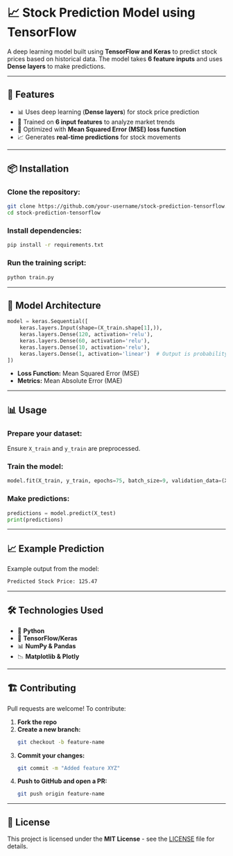 # 📈 Stock Prediction Model using TensorFlow

A deep learning model built using **TensorFlow and Keras** to predict stock prices based on historical data. The model takes **6 feature inputs** and uses **Dense layers** to make predictions.

---

## 🚀 Features  
- 📊 Uses deep learning (**Dense layers**) for stock price prediction  
- 🔢 Trained on **6 input features** to analyze market trends  
- 🎯 Optimized with **Mean Squared Error (MSE) loss function**  
- 📈 Generates **real-time predictions** for stock movements  

---

## 📦 Installation  

### Clone the repository:  
```bash
git clone https://github.com/your-username/stock-prediction-tensorflow.git
cd stock-prediction-tensorflow
```

### Install dependencies:  
```bash
pip install -r requirements.txt
```

### Run the training script:  
```bash
python train.py
```

---

## 🔧 Model Architecture  

```python
model = keras.Sequential([
    keras.layers.Input(shape=(X_train.shape[1],)),
    keras.layers.Dense(120, activation='relu'),
    keras.layers.Dense(60, activation='relu'),
    keras.layers.Dense(10, activation='relu'),
    keras.layers.Dense(1, activation='linear')  # Output is probability of price going UP
])
```

- **Loss Function:** Mean Squared Error (MSE)  
- **Metrics:** Mean Absolute Error (MAE)  

---

## 📊 Usage  

### Prepare your dataset:  
Ensure `X_train` and `y_train` are preprocessed.  

### Train the model:  
```python
model.fit(X_train, y_train, epochs=75, batch_size=9, validation_data=(X_val, y_val))
```

### Make predictions:  
```python
predictions = model.predict(X_test)
print(predictions)
```

---

## 📈 Example Prediction  
Example output from the model:  
```bash
Predicted Stock Price: 125.47
```

---

## 🛠 Technologies Used  
- 🐍 **Python**  
- 🤖 **TensorFlow/Keras**  
- 📊 **NumPy & Pandas**  
- 📉 **Matplotlib & Plotly**  

---

## 🏗 Contributing  
Pull requests are welcome! To contribute:  

1. **Fork the repo**  
2. **Create a new branch:**  
   ```bash
   git checkout -b feature-name
   ```
3. **Commit your changes:**  
   ```bash
   git commit -m "Added feature XYZ"
   ```
4. **Push to GitHub and open a PR:**  
   ```bash
   git push origin feature-name
   ```

---

## 📜 License  
This project is licensed under the **MIT License** - see the [LICENSE](LICENSE) file for details.

